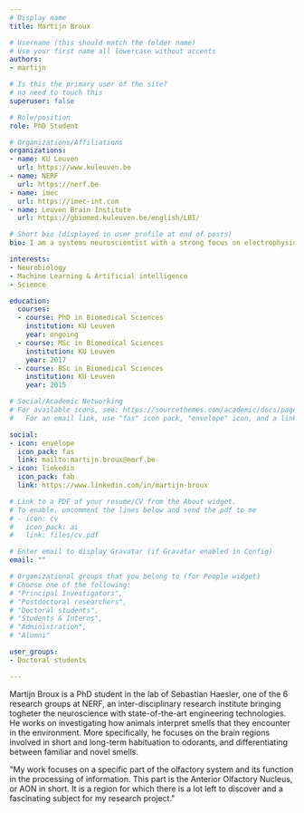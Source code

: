 ```yaml
---
# Display name
title: Martijn Broux

# Username (this should match the folder name)
# Use your first name all lowercase without accents
authors:
- martijn

# Is this the primary user of the site?
# no need to touch this
superuser: false

# Role/position
role: PhD Student

# Organizations/Affiliations
organizations:
- name: KU Leuven
  url: https://www.kuleuven.be
- name: NERF
  url: https://nerf.be
- name: imec
  url: https://imec-int.com
- name: Leuven Brain Institute
  url: https://gbiomed.kuleuven.be/english/LBI/

# Short bio (displayed in user profile at end of posts)
bio: I am a systems neuroscientist with a strong focus on electrophysiology in small animals.

interests:
- Neurobiology
- Machine Learning & Artificial intelligence
- Science

education:
  courses:
  - course: PhD in Biomedical Sciences
    institution: KU Leuven
    year: ongoing
  - course: MSc in Biomedical Sciences
    institution: KU Leuven
    year: 2017
  - course: BSc in Biomedical Sciences
    institution: KU Leuven
    year: 2015

# Social/Academic Networking
# For available icons, see: https://sourcethemes.com/academic/docs/page-builder/#icons
#   For an email link, use "fas" icon pack, "envelope" icon, and a link in the

social:
- icon: envelope
  icon_pack: fas
  link: mailto:martijn.broux@nerf.be
- icon: linkedin
  icon_pack: fab
  link: https://www.linkedin.com/in/martijn-broux

# Link to a PDF of your resume/CV from the About widget.
# To enable, uncomment the lines below and send the pdf to me
# - icon: cv
#   icon_pack: ai
#   link: files/cv.pdf

# Enter email to display Gravatar (if Gravatar enabled in Config)
email: ""

# Organizational groups that you belong to (for People widget)
# Choose one of the following:
# "Principal Investigators",
# "Postdoctoral researchers",
# "Doctoral students",
# "Students & Interns",
# "Administration",
# "Alumni"

user_groups:
- Doctoral students

---
```




Martijn Broux is a PhD student in the lab of Sebastian Haesler, one of the 6 research groups at NERF, an inter-disciplinary research institute bringing togheter the neuroscience with state-of-the-art engineering technologies. He works on investigating how animals interpret smells that they encounter in the environment. More specifically, he focuses on the brain regions involved in short and long-term habituation to odorants, and differentiating between familiar and novel smells.

"My work focuses on a specific part of the olfactory system and its function in the processing of information. This part is the Anterior Olfactory Nucleus, or AON in short. It is a region for which there is a lot left to discover and a fascinating subject for my research project."
